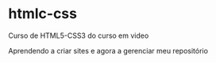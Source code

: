 # htmlc-css
 Curso de HTML5-CSS3 do curso em video

Aprendendo a criar sites e agora a gerenciar meu repositório